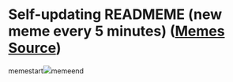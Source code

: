 # Self-updating READMEME (new meme every 5 minutes) ([Memes Source](https://bramses.notion.site/a49c1e962b7646879176ac3b327b6533?v=4d1eda54b170483cb03a40f257231764))

memestart![](https://www.notion.so/image/https%3A%2F%2Fs3-us-west-2.amazonaws.com%2Fsecure.notion-static.com%2Fe91b84fb-07e5-4f13-b5ba-b930343cebd3%2F54F16408-B300-4BED-8ACF-C83D28CB8882.jpeg?table=block&id=715d95d9-0829-4268-8a4c-7c47c8fd565f&cache=v2)memeend
